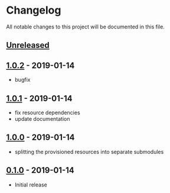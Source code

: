 # Changelog

All notable changes to this project will be documented in this file.

## [Unreleased]

## [1.0.2] - 2019-01-14

- bugfix

## [1.0.1] - 2019-01-14

- fix resource dependencies
- update documentation

## [1.0.0] - 2019-01-14

- splitting the provisioned resources into separate submodules

## [0.1.0] - 2019-01-14

- Initial release

[Unreleased]: https://github.com/nephosolutions/terraform-google-gcp-project/compare/v1.0.2...HEAD
[1.0.2]: https://github.com/nephosolutions/terraform-google-gcp-project/compare/v1.0.1...v1.0.2
[1.0.1]: https://github.com/nephosolutions/terraform-google-gcp-project/compare/v1.0.0...v1.0.1
[1.0.0]: https://github.com/nephosolutions/terraform-google-gcp-project/compare/v0.1.0...v1.0.0
[0.1.0]: https://github.com/nephosolutions/terraform-google-gcp-project/releases/tag/v0.1.0
